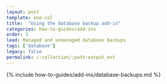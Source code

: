 ```yaml
---
layout: post
template: one-col
title:  "Using the database backup add-in"
categories: how-to-guides/add-ins
order: 2
lead: Managed and unmanaged database backups
tags: ['database']
legacy: false
permalink: /:collection/:path:output_ext
---
```



{% include how-to-guides/add-ins/database-backups.md %}
